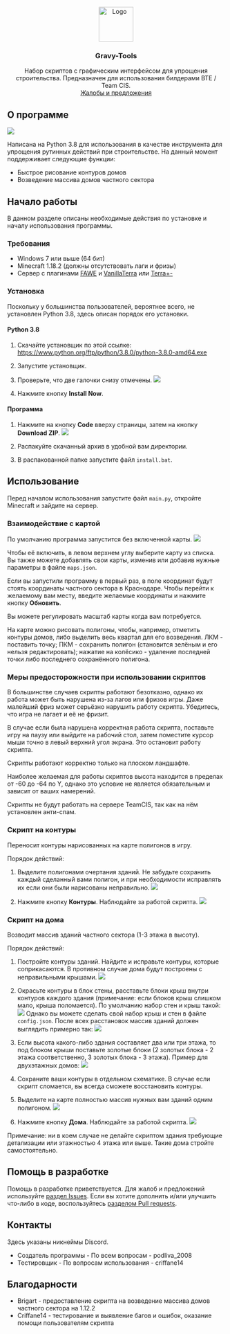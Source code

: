 <br />
<div align="center">
  <a href="https://github.com/podliva2008/gravy-tools">
    <img src="/resources/images/logo.png" alt="Logo" width="80" height="80">
  </a>

<h3 align="center">Gravy-Tools</h3>

  <p align="center">
    Набор скриптов с графическим интерфейсом для упрощения строительства. 
    Предназначен для использования билдерами BTE / Team CIS.
    <br />
    <a href="https://github.com/podliva2008/gravy-tools/issues">Жалобы и предложения</a>
  </p>
</div>



## О программе

![](/resources/images/screenshot.png)

Написана на Python 3.8 для использования в качестве инструмента для упрощения рутинных действий при строительстве. 
На данный момент поддерживает следующие функции:
* Быстрое рисование контуров домов
* Возведение массива домов частного сектора



## Начало работы

В данном разделе описаны необходимые действия по установке и началу использования программы.

### Требования

* Windows 7 или выше (64 бит)
* Minecraft 1.18.2 (должны отсутствовать лаги и фризы)
* Сервер с плагинами [FAWE](https://github.com/IntellectualSites/FastAsyncWorldEdit) 
и [VanillaTerra](https://github.com/vaporrrr/VanillaTerra) 
или [Terra+-](https://github.com/BTE-Germany/TerraPlusMinus)

### Установка

Поскольку у большинства пользователей, вероятнее всего, не установлен Python 3.8, здесь описан порядок его установки.

#### Python 3.8

1. Скачайте установщик по этой ссылке: https://www.python.org/ftp/python/3.8.0/python-3.8.0-amd64.exe

2. Запустите установщик.

3. Проверьте, что две галочки снизу отмечены.
![](/resources/images/python_installation.png)

4. Нажмите кнопку **Install Now**.

#### Программа

1. Нажмите на кнопку **Code** вверху страницы, затем на кнопку **Download ZIP**.
![](/resources/images/github_installation.png)

2. Распакуйте скачанный архив в удобной вам директории.

3. В распакованной папке запустите файл `install.bat`.



## Использование

Перед началом использования запустите файл `main.py`, откройте Minecraft и зайдите на сервер.

### Взаимодействие с картой

По умолчанию программа запустится без включенной карты.
![](/resources/images/blank_map_screenshot.png)

Чтобы её включить, в левом верхнем углу выберите карту из списка. Вы также можете добавлять свои карты, изменив или добавив нужные параметры в файле `maps.json`.

Если вы запустили программу в первый раз, в поле координат будут стоять координаты частного сектора в Краснодаре. Чтобы перейти к желаемому вам месту, введите желаемые координаты и нажмите кнопку **Обновить**.

Вы можете регулировать масштаб карты когда вам потребуется.

На карте можно рисовать полигоны, чтобы, например, отметить контуры домов, либо выделить весь квартал для его возведения. ЛКМ - поставить точку; ПКМ - сохранить полигон (становится зелёным и его нельзя редактировать); нажатие на колёсико - удаление последней точки либо последнего сохранённого полигона.

### Меры предосторожности при использовании скриптов
В большинстве случаев скрипты работают безотказно, однако их работа может быть нарушена из-за лагов или фризов игры. Даже малейший фриз может серьёзно нарушить работу скрипта. Убедитесь, что игра не лагает и её не фризит.

В случае если была нарушена корректная работа скрипта, поставьте игру на паузу или выйдите на рабочий стол, затем поместите курсор мыши точно в левый верхний угол экрана. Это остановит работу скрипта.

Скрипты работают корректно только на плоском ландшафте.

Наиболее желаемая для работы скриптов высота находится в пределах от -60 до -64 по Y, однако это условие не является обязательным и зависит от ваших намерений.

Скрипты не будут работать на сервере TeamCIS, так как на нём установлен анти-спам.

### Скрипт на контуры
Переносит контуры нарисованных на карте полигонов в игру.

Порядок действий:

1. Выделите полигонами очертания зданий. Не забудьте сохранить каждый сделанный вами полигон, и при необходимости исправлять их если они были нарисованы неправильно.
![](/resources/images/contours_screenshot.png)

2. Нажмите кнопку **Контуры**. Наблюдайте за работой скрипта.
![](/resources/images/contours_minecraft_screenshot.png)

### Скрипт на дома
Возводит массив зданий частного сектора (1-3 этажа в высоту).

Порядок действий:

1. Постройте контуры зданий. Найдите и исправьте контуры, которые соприкасаются. В противном случае дома будут построены с неправильными крышами.
![](/resources/images/houses_contours_screenshot.png)

2. Окрасьте контуры в блок стены, расставьте блоки крыш внутри контуров каждого здания (примечание: если блоков крыш слишком мало, крыша поломается). По умолчанию набор стен и крыш такой:
![](/resources/images/house_walls_roofs_screenshot.png)
Однако вы можете сделать свой набор крыш и стен в файле `config.json`.
После всех расстановок массив зданий должен выглядить примерно так:
![](/resources/images/houses_blocks_placed_screenshot.png)

3. Если высота какого-либо здания составляет два или три этажа, то под блоком крыши поставьте золотые блоки (2 золотых блока - 2 этажа соответственно, 3 золотых блока - 3 этажа). Пример для двухэтажных домов:
![](/resources/images/houses_gold_blocks_screenshot.png)

4. Сохраните ваши контуры в отдельном схематике. В случае если скрипт сломается, вы всегда сможете восстановить контуры.

5. Выделите на карте полностью массив нужных вам зданий одним полигоном.
![](/resources/images/houses_selection_screenshot.png)

6. Нажмите кнопку **Дома**. Наблюдайте за работой скрипта.
![](/resources/images/houses_completed_screenshot.png)

Примечание: ни в коем случае не делайте скриптом здания требующие детализации или этажностью 4 этажа или выше. Такие дома стройте самостоятельно. 



## Помощь в разработке

Помощь в разработке приветствуется. Для жалоб и предложений используйте [раздел Issues](https://github.com/podliva2008/gravy-tools/issues). 
Если вы хотите дополнить и/или улучшить что-либо в коде, воспользуйтесь [разделом Pull requests](https://github.com/podliva2008/gravy-tools/issues).



## Контакты

Здесь указаны никнеймы Discord.

* Создатель программы - По всем вопросам - podliva_2008
* Тестировщик - По вопросам использования - criffane14

## Благодарности

* Brigart - предоставление скрипта на возведение массива домов частного сектора на 1.12.2
* Criffane14 - тестирование и выявление багов и ошибок, оказание помощи пользователям скрипта